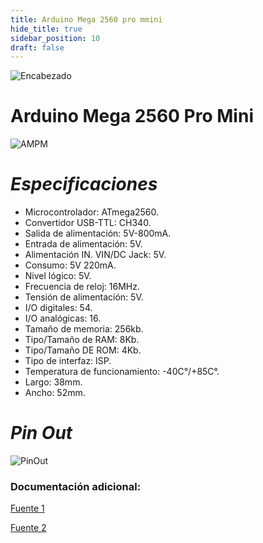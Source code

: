 ```yaml
---
title: Arduino Mega 2560 pro mmini
hide_title: true
sidebar_position: 10
draft: false
---
```

![Encabezado](https://firebasestorage.googleapis.com/v0/b/modulo-b3e1a.appspot.com/o/General%2Fimagenes%2Flogo%20sena%202.png?alt=media&token=f8400ade-f50e-4175-8ff1-d69a8bc9a180&_gl=1*1b8f15f*_ga*MTE3MTQwMjUxOS4xNjk2MjYzMDI3*_ga_CW55HF8NVT*MTY5NjI3NDM1NS4yLjEuMTY5NjI3NTE4My4zMS4wLjA.)


# **Arduino Mega 2560 Pro Mini**

![AMPM](https://firebasestorage.googleapis.com/v0/b/modulo-b3e1a.appspot.com/o/General%2Fimagenes%2FArduino-mega-pro-mini.jpg?alt=media&token=8e76ac00-7ee1-47d8-8526-cf725f78df38)


# ***Especificaciones***

- Microcontrolador:                         ATmega2560.
- Convertidor USB-TTL:                      CH340.
- Salida de alimentación:                   5V-800mA.
- Entrada de alimentación:                  5V.
- Alimentación IN. VIN/DC Jack:             5V.
- Consumo:                                  5V 220mA.
- Nivel lógico:                             5V.
- Frecuencia de reloj:                      16MHz.
- Tensión de alimentación:                  5V.
- I/O digitales:                            54.
- I/O analógicas:                           16.
- Tamaño de memoria:                        256kb.
- Tipo/Tamaño de RAM:                       8Kb.
- Tipo/Tamaño DE ROM:                       4Kb.
- Tipo de interfaz:                         ISP.
- Temperatura de funcionamiento:            -40С°/+85С°.
- Largo:                                    38mm.
- Ancho:                                    52mm.


# ***Pin Out***

![PinOut](https://firebasestorage.googleapis.com/v0/b/modulo-b3e1a.appspot.com/o/General%2Fimagenes%2Fpinoutmegapromini.jpeg?alt=media&token=1d8e4a70-0632-42c5-95ae-35d5bec4c247)


### Documentación adicional:

[Fuente 1](https://robotdyn.com/mega-2560-pro-mini-atmega2560-16au.html)

[Fuente 2](https://ja-bots.com/producto/arduino-mega-2560-pro-mini/)